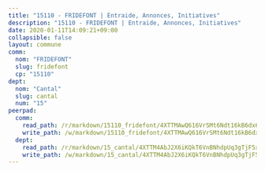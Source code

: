 ```yaml
---
title: "15110 - FRIDEFONT | Entraide, Annonces, Initiatives"
description: "15110 - FRIDEFONT | Entraide, Annonces, Initiatives"
date: 2020-01-11T14:09:21+09:00
collapsible: false
layout: commune
comm:
  nom: "FRIDEFONT"
  slug: fridefont
  cp: "15110"
dept:
  nom: "Cantal"
  slug: cantal
  num: "15"
peerpad:
  comm:
    read_path: /r/markdown/15110_fridefont/4XTTMAwQ616VrSMt6Ndt16kB6dx6dangCp6U3g3D3gVSj5Tqt
    write_path: /w/markdown/15110_fridefont/4XTTMAwQ616VrSMt6Ndt16kB6dx6dangCp6U3g3D3gVSj5Tqt-K3TgUYWs4D36nUkbPL7xaYvmt3a6QjuWz2o5DcuHfcCw1tBJ88AWRPBKQqnuoFbf4nNZHvQfX89AjDWiu2TsEXWAAKV6FvnfNKBcdX44kYYemVNfbn1CqLD5dc7AwDkJPHwepAwt
  dept:
    read_path: /r/markdown/15_cantal/4XTTM4AbJ2X6iKQkT6VnBNhdpUq3gTjF5xvzeLXgyMbip7oZi
    write_path: /w/markdown/15_cantal/4XTTM4AbJ2X6iKQkT6VnBNhdpUq3gTjF5xvzeLXgyMbip7oZi-K3TgUzLxcVoV3Spfk4WRRT7ns4FZHP5DRn3T5Xt1HAMNkCgdMWpswwmyZFy1f4TzqjHqM6bwRLmH4WDVWsNZdM34scPnnmiNG41mKcAmEspoSpDYQr7FHqoFAfy15CJrkSEmsoqS
---
```



